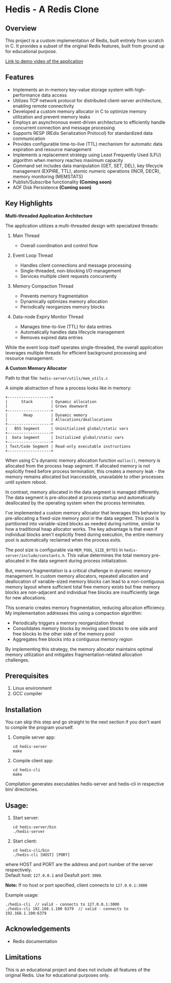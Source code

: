 # Hedis - A Redis Clone

## Overview
This project is a custom implementation of Redis, built entirely from scratch in C. It provides a subset of the original Redis features, built from ground up for educational purpose.

[Link to demo video of the application](https://drive.google.com/file/d/1pCi74EVRYATfrDMu5ZdxWHYO9VReyuxQ/view?usp=sharing)

## Features
* Implements an in-memory key-value storage system with high-performance data access
* Utilizes TCP network protocol for distributed client-server architecture, enabling remote connectivity
* Developed a custom memory allocator in C to optimize memory utilization and prevent memory leaks
* Employs an asynchronous event-driven architecture to efficiently handle concurrent connection and message processing
* Supports RESP (REdis Serialization Protocol) for standardized data communication
* Provides configurable time-to-live (TTL) mechanism for automatic data expiration and resource management
* Implements a replacement strategy using Least Frequently Used (LFU) algorithm when memory reaches maximum capacity
* Command set includes data manipulation (GET, SET, DEL), key lifecycle management (EXPIRE, TTL), atomic numeric operations (INCR, DECR), memory monitoring (MEMSTATS)
* Publish/Subscribe functionality **(Coming soon)**
* AOF Disk Persistence **(Coming soon)**

## Key Highlights
**Multi-threaded Application Architecture**  

The application utilizes a multi-threaded design with specialized threads:

1. Main Thread
    * Overall coordination and control flow

2. Event Loop Thread
    * Handles client connections and message processing
    * Single-threaded, non-blocking I/O management
    * Services multiple client requests concurrently

3. Memory Compaction Thread
    * Prevents memory fragmentation
    * Dynamically optimizes memory allocation
    * Periodically reorganizes memory blocks

4. Data-node Expiry Monitor Thread
    * Manages time-to-live (TTL) for data entries
    * Automatically handles data lifecycle management
    * Removes expired data entries

While the event loop itself operates single-threaded, the overall application leverages multiple threads for efficient background processing and resource management.

**A Custom Memory Allocator**

Path to that file: `hedis-server/utils/mem_utils.c`

A simple abstraction of how a process looks like in memory:
```
+-------------------+
|      Stack        | Dynamic allocation
|                   | Grows downward
+-------------------+
|       Heap        | Dynamic memory
|                   | Allocations/deallocations
+-------------------+
|   BSS Segment     | Uninitialized global/static vars
+-------------------+
|  Data Segment     | Initialized global/static vars
+-------------------+
| Text/Code Segment | Read-only executable instructions
+-------------------+
```

When using C's dynamic memory allocation function `malloc()`, memory is allocated from the process heap segment. If allocated memory is not explicitly freed before process termination, this creates a memory leak - the memory remains allocated but inaccessible, unavailable to other processes until system reboot.

In contrast, memory allocated in the data segment is managed differently. The data segment is pre-allocated at process startup and automatically deallocated by the operating system when the process terminates.

I've implemented a custom memory allocator that leverages this behavior by pre-allocating a fixed-size memory pool in the data segment. This pool is partitioned into variable-sized blocks as needed during runtime, similar to how a traditional heap allocator works. The key advantage is that even if individual blocks aren't explicitly freed during execution, the entire memory pool is automatically reclaimed when the process exits.

The pool size is configurable via `MEM_POOL_SIZE_BYTES` in `hedis-server/include/constants.h`. This value determines the total memory pre-allocated in the data segment during process initialization.

But, memory fragmentation is a critical challenge in dynamic memory management. In custom memory allocators, repeated allocation and deallocation of variable-sized memory blocks can lead to a non-contiguous memory layout where sufficient total free memory exists but free memory blocks are non-adjacent and individual free blocks are insufficiently large for new allocations.

This scenario creates memory fragmentation, reducing allocation efficiency.
My implementation addresses this using a compaction algorithm:

* Periodically triggers a memory reorganization thread
* Consolidates memory blocks by moving used blocks to one side and free blocks to the other side of the memory pool
* Aggregates free blocks into a contiguous memory region

By implementing this strategy, the memory allocator maintains optimal memory utilization and mitigates fragmentation-related allocation challenges.

## Prerequisites
1. Linux environment
2. GCC compiler

## Installation
You can skip this step and go straight to the next section if you don't want to compile the program yourself.

1. Compile server app:
    ```
    cd hedis-server
    make
    ```
2. Compile client app:
    ```
    cd hedis-cli
    make
    ```
Compilation generates executables hedis-server and hedis-cli in respective bin/ directories.

## Usage:
1. Start server:
    ```
    cd hedis-server/bin
    ./hedis-server
    ```
2. Start client:
    ```
    cd hedis-cli/bin
    ./hedis-cli [HOST] [PORT]
    ```
where HOST and PORT are the address and port number of the server respectively.  
Default host: `127.0.0.1` and Deafult port: `3000`.  

**Note:** If no host or port specified, client connects to `127.0.0.1:3000`

Example usage:
```
./hedis-cli  // valid - connects to 127.0.0.1:3000
./hedis-cli 192.168.1.100 6379  // valid - connects to 192.168.1.100:6379
```

## Acknowledgements
* Redis documentation

## Limitations
This is an educational project and does not include all features of the original Redis. Use for educational purposes only.